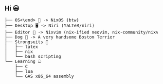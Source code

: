 ## Hi 😃
<pre>
├── <textbf>OS<\end> 🐧 -> NixOS (btw) 
├── Desktop 🖥️ -> Niri (YaLTeR/niri)
├── Editor 📓 -> Nixvim (nix-ified neovim, nix-community/nixvim)
├── Dog 🐶 -> A very handsome Boston Terrier
├── Strongsuits 🦾
│   ├── latex
│   ├── nix
│   └── bash scripting
└── Learning ඞ
    ├── C
    ├── lua
    └── GAS x86_64 assembly

</pre>
